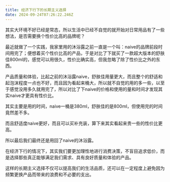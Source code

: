 ```yaml
---
title: 经济下行下的长期主义选择
date: 2024-09-24T07:26:22.246Z
---
```




其实大环境不好已经是常态，所以生活中已经不自觉的就开始对日常用品有了一些想法，是否需要换个性价比高的品牌呢？

最近就做了一个实践，我家里用的沐浴露之前一直是一个叫：naive的品牌前段时间用完了；便想着买个性价比高的产品，于是对比了下就买了一款超大版本的舒肤佳800ml的，感觉可以用很久，性价比确实高，但我忽略了除了性价比之外的东西。

产品质量和体验，比起之前的沐浴露naive，舒肤佳用量更大，而且整个的舒适和起泡沫程度一点也不好，而且因为看起来桶大，所以就不自觉的用的多一些，以至于感觉没用多久就用完了，所以对比了下naive的价格和使用的量和时间才发现其实naive才更具有性价比。

其实主要是用的时间，naive一桶是380ml，舒肤佳的是800ml，但使用完的时间竟然差不多。

而且舒适度naive更好，而且可以买补充装，算下来其实看起来贵一些的性价比更高。

所以最后我们最终还是用回了naive的沐浴露。

在经济下行的情况下，其实我们要更加理性地进行消费决策，不盲目追求低价，而是选择那些真正能够满足我们需求、具有良好质量和体验的产品。

这样的长期主义选择不仅可以提高我们的生活品质，还可以在一定程度上避免因为频繁更换产品而带来的浪费和不必要的支出。